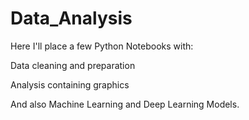 # Data_Analysis

Here I'll place a few Python Notebooks with:

Data cleaning and preparation

Analysis containing graphics

And also Machine Learning and Deep Learning Models.
